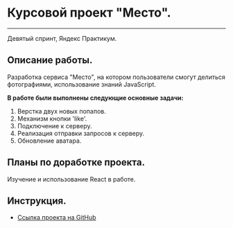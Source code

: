 
# Курсовой проект **"Место".**
----------------------------------

Девятый спринт, Яндекс Практикум.

## Описание работы.
Разработка сервиса "Место", на котором пользователи смогут делиться фотографиями, использование знаний JavaScript. 

__В работе были выполнены следующие основные задачи:__
1. Верстка двух новых попапов.
2. Механизм кнопки 'like'.
3. Подключение к серверу.
4. Реализация отправки запросов к серверу.
5. Обновление аватара.

## Планы по доработке проекта.

Изучение и использование React в работе.
 
## Инструкция.
* [Ссылка проекта на GitHub](https://lomeshyza.github.io/mesto/)
